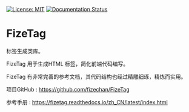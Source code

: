 [![License: MIT](https://img.shields.io/badge/License-MIT-yellow.svg)](https://opensource.org/licenses/MIT)
[![Documentation Status](https://readthedocs.org/projects/fizetag/badge/?version=latest)](https://fizetag.readthedocs.io/zh_CN/latest/?badge=latest)

# FizeTag
标签生成类库。

FizeTag 用于生成HTML 标签，简化前端代码编写。 

FizeTag 有非常完善的参考文档，其代码结构也经过精雕细琢，精炼而实用。

项目GitHub : [ https://github.com/fizechan/FizeTag ](https://github.com/fizechan/FizeTag)

参考手册 : [ https://fizetag.readthedocs.io/zh_CN/latest/index.html ](https://fizetag.readthedocs.io/zh_CN/latest/index.html)